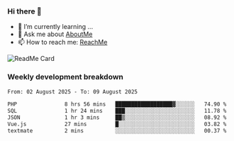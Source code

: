 ### Hi there 👋

- 🌱 I’m currently learning ...
- 💬 Ask me about [AboutMe](https://www.itzcy.com/about)
- 📫 How to reach me: [ReachMe](https://www.itzcy.com/about)

![ReadMe Card](https://github-readme-stats-ten-gilt.vercel.app/api?username=SuperChenYun&show_icons=true&title_color=fff&icon_color=79ff97&text_color=9f9f9f&bg_color=151515&hide_border=true)

### Weekly development breakdown
<!--START_SECTION:waka-->

```txt
From: 02 August 2025 - To: 09 August 2025

PHP               8 hrs 56 mins   ██████████████████▓░░░░░░   74.90 %
SQL               1 hr 24 mins    ███░░░░░░░░░░░░░░░░░░░░░░   11.78 %
JSON              1 hr 3 mins     ██▒░░░░░░░░░░░░░░░░░░░░░░   08.92 %
Vue.js            27 mins         █░░░░░░░░░░░░░░░░░░░░░░░░   03.82 %
textmate          2 mins          ░░░░░░░░░░░░░░░░░░░░░░░░░   00.37 %
```

<!--END_SECTION:waka-->
